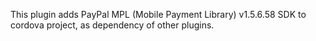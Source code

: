 
This plugin adds PayPal MPL (Mobile Payment Library) v1.5.6.58 SDK to cordova project, as dependency of other plugins.

